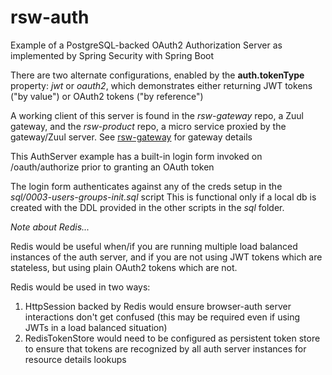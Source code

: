 # rsw-auth

Example of a PostgreSQL-backed OAuth2 Authorization Server as implemented by Spring Security with Spring Boot

There are two alternate configurations, enabled by the **auth.tokenType** property: *jwt* or *oauth2*, which
demonstrates either returning JWT tokens ("by value") or OAuth2 tokens ("by reference")

A working client of this server is found in the *rsw-gateway* repo, a Zuul gateway, and the *rsw-product* repo,
a micro service proxied by the gateway/Zuul server.
See [rsw-gateway](https://github.com/danalms/rsw-gateway/blob/master/README.md) for gateway details

This AuthServer example has a built-in login form invoked on /oauth/authorize prior to granting an OAuth token

The login form authenticates against any of the creds setup in the *sql/0003-users-groups-init.sql* script
This is functional only if a local db is created with the DDL provided in the other scripts in the *sql* folder.


*Note about Redis...* 

Redis would be useful when/if you are running multiple load balanced instances of the auth server, and 
if you are not using JWT tokens which are stateless, but using plain OAuth2 tokens which are not.

Redis would be used in two ways:
1. HttpSession backed by Redis would ensure browser-auth server interactions don't get confused
(this may be required even if using JWTs in a load balanced situation)
2. RedisTokenStore would need to be configured as persistent token store to ensure 
that tokens are recognized by all auth server instances for resource details lookups 

